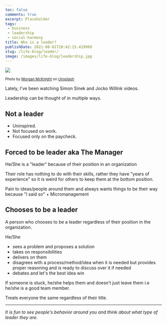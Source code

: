 ```yaml
---
toc: false
comments: true
excerpt: Placeholder 
tags:
 - business
 - leadership
 - social-harmony
title: Who is a leader?
publishDate: 2021-08-01T20:42:15.419969
slug: /life-blog/leader/
image: /images/life-blog/leadership.jpg
---
```

![](/images/life-blog/leadership.jpg)

<sup>Photo by <a href="https://unsplash.com/@morganspoker?utm_source=unsplash&amp;utm_medium=referral&amp;utm_content=creditCopyText">Morgan McKnight</a> on <a href="https://unsplash.com/s/photos/boat-rowing?utm_source=unsplash&amp;utm_medium=referral&amp;utm_content=creditCopyText">Unsplash</a></sup>

Lately, I've been watching Simon Sinek and Jocko Willink videos.

Leadership can be thought of in multiple ways.

## **Not** a leader

- Uninspired.
- Not focused on work.
- Focused only on the paycheck.

## **Forced** to be leader aka The Manager

He/She is a "leader" because of their position in an organization

Their role has nothing to do with their skills, rather they have "years of experience" so it is weird for others to keep them at the bottom position.

Pain to ideas/people around them and always wants things to be their way because "I said so" + Micromanagement

## **Chooses** to be a leader

A person who chooses to be a leader regardless of their position in the organization.

He/She
  - sees a problem and proposes a solution
  - takes on responsibilities
  - delivers on them
  - disagrees with a process/method/idea when it is needed but provides proper reasoning and is ready to discuss over it if needed
  - debates and let's the best idea win

If someone is stuck, he/she helps them and doesn't just leave them i.e he/she is a good team member.

Treats everyone the same regardless of their title.

***

*It is fun to see people's behavior around you and think about what type of leader they are.*

